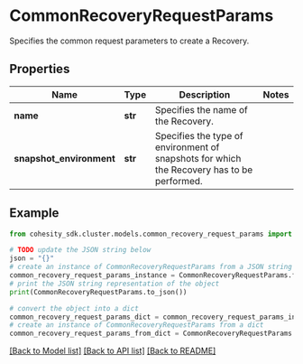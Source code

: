 # CommonRecoveryRequestParams

Specifies the common request parameters to create a Recovery.

## Properties

Name | Type | Description | Notes
------------ | ------------- | ------------- | -------------
**name** | **str** | Specifies the name of the Recovery. | 
**snapshot_environment** | **str** | Specifies the type of environment of snapshots for which the Recovery has to be performed. | 

## Example

```python
from cohesity_sdk.cluster.models.common_recovery_request_params import CommonRecoveryRequestParams

# TODO update the JSON string below
json = "{}"
# create an instance of CommonRecoveryRequestParams from a JSON string
common_recovery_request_params_instance = CommonRecoveryRequestParams.from_json(json)
# print the JSON string representation of the object
print(CommonRecoveryRequestParams.to_json())

# convert the object into a dict
common_recovery_request_params_dict = common_recovery_request_params_instance.to_dict()
# create an instance of CommonRecoveryRequestParams from a dict
common_recovery_request_params_from_dict = CommonRecoveryRequestParams.from_dict(common_recovery_request_params_dict)
```
[[Back to Model list]](../README.md#documentation-for-models) [[Back to API list]](../README.md#documentation-for-api-endpoints) [[Back to README]](../README.md)


